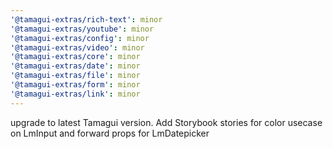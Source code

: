 ```yaml
---
'@tamagui-extras/rich-text': minor
'@tamagui-extras/youtube': minor
'@tamagui-extras/config': minor
'@tamagui-extras/video': minor
'@tamagui-extras/core': minor
'@tamagui-extras/date': minor
'@tamagui-extras/file': minor
'@tamagui-extras/form': minor
'@tamagui-extras/link': minor
---
```


upgrade to latest Tamagui version. Add Storybook stories for color usecase on LmInput and forward props for LmDatepicker

